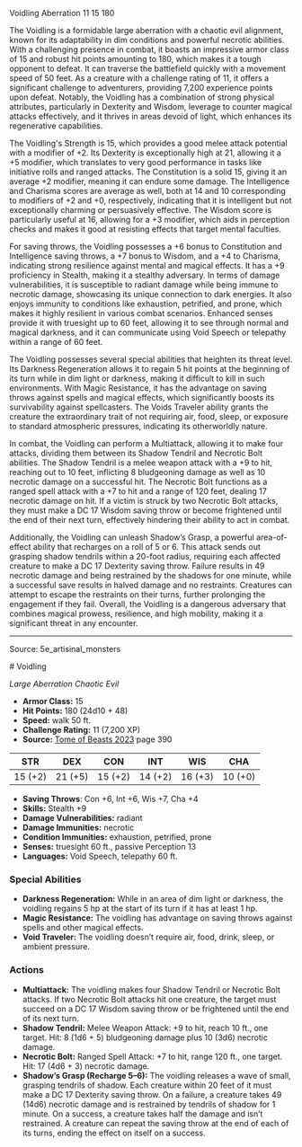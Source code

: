 <MonsterName/>Voidling</MonsterName>
<CreatureType/>Aberration</CreatureType>
<CR/>11</CR>
<AC/>15</AC>
<HP/>180</HP>
<summary>The Voidling is a formidable large aberration with a chaotic evil alignment, known for its adaptability in dim conditions and powerful necrotic abilities. With a challenging presence in combat, it boasts an impressive armor class of 15 and robust hit points amounting to 180, which makes it a tough opponent to defeat. It can traverse the battlefield quickly with a movement speed of 50 feet. As a creature with a challenge rating of 11, it offers a significant challenge to adventurers, providing 7,200 experience points upon defeat. Notably, the Voidling has a combination of strong physical attributes, particularly in Dexterity and Wisdom, leverage to counter magical attacks effectively, and it thrives in areas devoid of light, which enhances its regenerative capabilities.</summary>

<detail>

The Voidling's Strength is 15, which provides a good melee attack potential with a modifier of +2. Its Dexterity is exceptionally high at 21, allowing it a +5 modifier, which translates to very good performance in tasks like initiative rolls and ranged attacks. The Constitution is a solid 15, giving it an average +2 modifier, meaning it can endure some damage. The Intelligence and Charisma scores are average as well, both at 14 and 10 corresponding to modifiers of +2 and +0, respectively, indicating that it is intelligent but not exceptionally charming or persuasively effective. The Wisdom score is particularly useful at 16, allowing for a +3 modifier, which aids in perception checks and makes it good at resisting effects that target mental faculties.

For saving throws, the Voidling possesses a +6 bonus to Constitution and Intelligence saving throws, a +7 bonus to Wisdom, and a +4 to Charisma, indicating strong resilience against mental and magical effects. It has a +9 proficiency in Stealth, making it a stealthy adversary. In terms of damage vulnerabilities, it is susceptible to radiant damage while being immune to necrotic damage, showcasing its unique connection to dark energies. It also enjoys immunity to conditions like exhaustion, petrified, and prone, which makes it highly resilient in various combat scenarios. Enhanced senses provide it with truesight up to 60 feet, allowing it to see through normal and magical darkness, and it can communicate using Void Speech or telepathy within a range of 60 feet.

The Voidling possesses several special abilities that heighten its threat level. Its Darkness Regeneration allows it to regain 5 hit points at the beginning of its turn while in dim light or darkness, making it difficult to kill in such environments. With Magic Resistance, it has the advantage on saving throws against spells and magical effects, which significantly boosts its survivability against spellcasters. The Voids Traveler ability grants the creature the extraordinary trait of not requiring air, food, sleep, or exposure to standard atmospheric pressures, indicating its otherworldly nature.

In combat, the Voidling can perform a Multiattack, allowing it to make four attacks, dividing them between its Shadow Tendril and Necrotic Bolt abilities. The Shadow Tendril is a melee weapon attack with a +9 to hit, reaching out to 10 feet, inflicting 8 bludgeoning damage as well as 10 necrotic damage on a successful hit. The Necrotic Bolt functions as a ranged spell attack with a +7 to hit and a range of 120 feet, dealing 17 necrotic damage on hit. If a victim is struck by two Necrotic Bolt attacks, they must make a DC 17 Wisdom saving throw or become frightened until the end of their next turn, effectively hindering their ability to act in combat.

Additionally, the Voidling can unleash Shadow’s Grasp, a powerful area-of-effect ability that recharges on a roll of 5 or 6. This attack sends out grasping shadow tendrils within a 20-foot radius, requiring each affected creature to make a DC 17 Dexterity saving throw. Failure results in 49 necrotic damage and being restrained by the shadows for one minute, while a successful save results in halved damage and no restraints. Creatures can attempt to escape the restraints on their turns, further prolonging the engagement if they fail. Overall, the Voidling is a dangerous adversary that combines magical prowess, resilience, and high mobility, making it a significant threat in any encounter.</detail>



---

Source: 5e_artisinal_monsters

<statblock>
# Voidling

*Large* *Aberration* *Chaotic Evil*

- **Armor Class:** 15
- **Hit Points:** 180 (24d10 + 48)
- **Speed:** walk 50 ft.
- **Challenge Rating:** 11 (7,200 XP)
- **Source:** [Tome of Beasts 2023](https://koboldpress.com/kpstore/product/tome-of-beasts-1-2023-edition/) page 390

| STR | DEX | CON | INT | WIS | CHA |
| --- | --- | --- | --- | --- | --- |
| 15 (+2) | 21 (+5) | 15 (+2) | 14 (+2) | 16 (+3) | 10 (+0) |

- **Saving Throws**: Con +6, Int +6, Wis +7, Cha +4
- **Skills:** Stealth +9
- **Damage Vulnerabilities:** radiant
- **Damage Immunities:** necrotic
- **Condition Immunities:** exhaustion, petrified, prone
- **Senses:** truesight 60 ft., passive Perception 13
- **Languages:** Void Speech, telepathy 60 ft.

### Special Abilities

- **Darkness Regeneration:** While in an area of dim light or darkness, the voidling regains 5 hp at the start of its turn if it has at least 1 hp.
- **Magic Resistance:** The voidling has advantage on saving throws against spells and other magical effects.
- **Void Traveler:** The voidling doesn’t require air, food, drink, sleep, or ambient pressure.

### Actions

- **Multiattack:** The voidling makes four Shadow Tendril or Necrotic Bolt attacks. If two Necrotic Bolt attacks hit one creature, the target must succeed on a DC 17 Wisdom saving throw or be frightened until the end of its next turn.
- **Shadow Tendril:** Melee Weapon Attack: +9 to hit, reach 10 ft., one target. Hit: 8 (1d6 + 5) bludgeoning damage plus 10 (3d6) necrotic damage.
- **Necrotic Bolt:** Ranged Spell Attack: +7 to hit, range 120 ft., one target. Hit: 17 (4d6 + 3) necrotic damage.
- **Shadow’s Grasp (Recharge 5–6):** The voidling releases a wave of small, grasping tendrils of shadow. Each creature within 20 feet of it must make a DC 17 Dexterity saving throw. On a failure, a creature takes 49 (14d6) necrotic damage and is restrained by tendrils of shadow for 1 minute. On a success, a creature takes half the damage and isn’t restrained. A creature can repeat the saving throw at the end of each of its turns, ending the effect on itself on a success.
</statblock>


